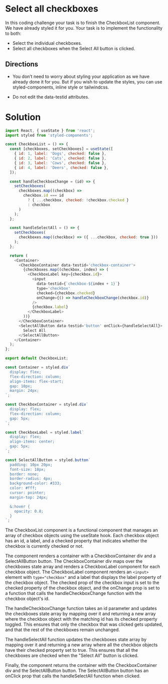 # Select all checkboxes

In this coding challenge your task is to finish the CheckboxList component. We have already styled it for you. Your task is to implement the functionality to both:

- Select the individual checkboxes.
- Select all checkboxes when the Select All button is clicked.

## Directions

- You don’t need to worry about styling your application as we have already done it for you. But if you wish to update the styles, you can use styled-components, inline style or tailwindcss.

- Do not edit the data-testid attributes.

# Solution

```javascript
import React, { useState } from 'react';
import styled from 'styled-components';

const CheckboxList = () => {
  const [checkboxes, setCheckboxes] = useState([
    { id: 1, label: 'Dogs', checked: false },
    { id: 2, label: 'Cats', checked: false },
    { id: 3, label: 'Cows', checked: false },
    { id: 4, label: 'Deers', checked: false },
  ]);

  const handleCheckboxChange = (id) => {
    setCheckboxes(
      checkboxes.map((checkbox) =>
        checkbox.id === id
          ? { ...checkbox, checked: !checkbox.checked }
          : checkbox
      )
    );
  };

  const handleSelectAll = () => {
    setCheckboxes(
      checkboxes.map((checkbox) => ({ ...checkbox, checked: true }))
    );
  };

  return (
    <Container>
      <CheckboxContainer data-testid='checkbox-container'>
        {checkboxes.map((checkbox, index) => (
          <CheckboxLabel key={checkbox.id}>
            <input
              data-testid={`checkbox-${index + 1}`}
              type='checkbox'
              checked={checkbox.checked}
              onChange={() => handleCheckboxChange(checkbox.id)}
            />
            {checkbox.label}
          </CheckboxLabel>
        ))}
      </CheckboxContainer>
      <SelectAllButton data-testid='button' onClick={handleSelectAll}>
        Select All
      </SelectAllButton>
    </Container>
  );
};

export default CheckboxList;

const Container = styled.div`
  display: flex;
  flex-direction: column;
  align-items: flex-start;
  gap: 10px;
  margin: 24px;
`;

const CheckboxContainer = styled.div`
  display: flex;
  flex-direction: column;
  gap: 5px;
`;

const CheckboxLabel = styled.label`
  display: flex;
  align-items: center;
  gap: 5px;
`;

const SelectAllButton = styled.button`
  padding: 10px 20px;
  font-size: 18px;
  border: none;
  border-radius: 4px;
  background-color: #333;
  color: #fff;
  cursor: pointer;
  margin-top: 24px;

  &:hover {
    opacity: 0.8;
  }
`;
```

The CheckboxList component is a functional component that manages an array of checkbox objects using the useState hook. Each checkbox object has an id, a label, and a checked property that indicates whether the checkbox is currently checked or not.

The component renders a container with a CheckboxContainer div and a SelectAllButton button. The CheckboxContainer div maps over the checkboxes state array and renders a CheckboxLabel component for each checkbox object. The CheckboxLabel component renders an `<input>` element with `type="checkbox"` and a label that displays the label property of the checkbox object. The checked prop of the checkbox input is set to the checked property of the checkbox object, and the onChange prop is set to a function that calls the handleCheckboxChange function with the checkbox object's id.

The handleCheckboxChange function takes an id parameter and updates the checkboxes state array by mapping over it and returning a new array where the checkbox object with the matching id has its checked property toggled. This ensures that only the checkbox that was clicked gets updated, and that the rest of the checkboxes remain unchanged.

The handleSelectAll function updates the checkboxes state array by mapping over it and returning a new array where all the checkbox objects have their checked property set to true. This ensures that all the checkboxes are checked when the "Select All" button is clicked.

Finally, the component returns the container with the CheckboxContainer div and the SelectAllButton button. The SelectAllButton button has an onClick prop that calls the handleSelectAll function when clicked.
